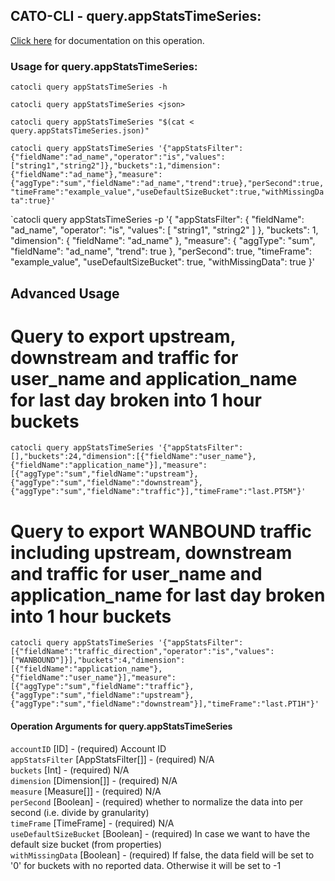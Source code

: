 
## CATO-CLI - query.appStatsTimeSeries:
[Click here](https://api.catonetworks.com/documentation/#query-query.appStatsTimeSeries) for documentation on this operation.

### Usage for query.appStatsTimeSeries:

`catocli query appStatsTimeSeries -h`

`catocli query appStatsTimeSeries <json>`

`catocli query appStatsTimeSeries "$(cat < query.appStatsTimeSeries.json)"`

`catocli query appStatsTimeSeries '{"appStatsFilter":{"fieldName":"ad_name","operator":"is","values":["string1","string2"]},"buckets":1,"dimension":{"fieldName":"ad_name"},"measure":{"aggType":"sum","fieldName":"ad_name","trend":true},"perSecond":true,"timeFrame":"example_value","useDefaultSizeBucket":true,"withMissingData":true}'`

`catocli query appStatsTimeSeries -p '{
    "appStatsFilter": {
        "fieldName": "ad_name",
        "operator": "is",
        "values": [
            "string1",
            "string2"
        ]
    },
    "buckets": 1,
    "dimension": {
        "fieldName": "ad_name"
    },
    "measure": {
        "aggType": "sum",
        "fieldName": "ad_name",
        "trend": true
    },
    "perSecond": true,
    "timeFrame": "example_value",
    "useDefaultSizeBucket": true,
    "withMissingData": true
}'


## Advanced Usage
# Query to export upstream, downstream and traffic for user_name and application_name for last day broken into 1 hour buckets

`catocli query appStatsTimeSeries '{"appStatsFilter":[],"buckets":24,"dimension":[{"fieldName":"user_name"},{"fieldName":"application_name"}],"measure":[{"aggType":"sum","fieldName":"upstream"},{"aggType":"sum","fieldName":"downstream"},{"aggType":"sum","fieldName":"traffic"}],"timeFrame":"last.PT5M"}'`

# Query to export WANBOUND traffic including upstream, downstream and traffic for user_name and application_name for last day broken into 1 hour buckets

`catocli query appStatsTimeSeries '{"appStatsFilter":[{"fieldName":"traffic_direction","operator":"is","values":["WANBOUND"]}],"buckets":4,"dimension":[{"fieldName":"application_name"},{"fieldName":"user_name"}],"measure":[{"aggType":"sum","fieldName":"traffic"},{"aggType":"sum","fieldName":"upstream"},{"aggType":"sum","fieldName":"downstream"}],"timeFrame":"last.PT1H"}'`


#### Operation Arguments for query.appStatsTimeSeries ####

`accountID` [ID] - (required) Account ID    
`appStatsFilter` [AppStatsFilter[]] - (required) N/A    
`buckets` [Int] - (required) N/A    
`dimension` [Dimension[]] - (required) N/A    
`measure` [Measure[]] - (required) N/A    
`perSecond` [Boolean] - (required) whether to normalize the data into per second (i.e. divide by granularity)    
`timeFrame` [TimeFrame] - (required) N/A    
`useDefaultSizeBucket` [Boolean] - (required) In case we want to have the default size bucket (from properties)    
`withMissingData` [Boolean] - (required) If false, the data field will be set to '0' for buckets with no reported data. Otherwise it will be set to -1    
